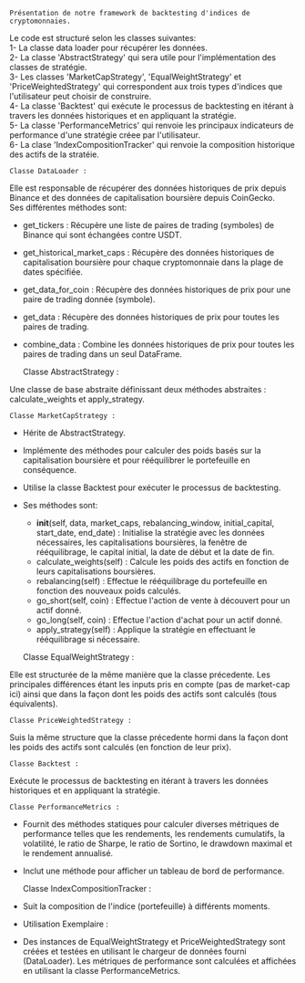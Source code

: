     Présentation de notre framework de backtesting d'indices de cryptomonnaies.

Le code est structuré selon les classes suivantes:<br>
1- La classe data loader pour récupérer les données.<br>
2- La classe 'AbstractStrategy' qui sera utile pour l'implémentation des classes de stratégie.<br>
3- Les classes 'MarketCapStrategy', 'EqualWeightStrategy' et 'PriceWeightedStrategy' qui correspondent aux trois types d'indices que l'utilisateur peut choisir de construire.<br>
4- La classe 'Backtest' qui exécute le processus de backtesting en itérant à travers les données historiques et en appliquant la stratégie.<br>
5- La classe 'PerformanceMetrics' qui renvoie les principaux indicateurs de performance d'une stratégie créee par l'utilisateur.<br>
6- La clase 'IndexCompositionTracker' qui renvoie la composition historique des actifs de la stratéie.<br>


    Classe DataLoader :
    
Elle est responsable de récupérer des données historiques de prix depuis Binance et des données de capitalisation boursière depuis CoinGecko.<br>
Ses différentes méthodes sont:<br>
- get_tickers : Récupère une liste de paires de trading (symboles) de Binance qui sont échangées contre USDT.<br>
- get_historical_market_caps : Récupère des données historiques de capitalisation boursière pour chaque cryptomonnaie dans la plage de dates spécifiée.<br>
- get_data_for_coin : Récupère des données historiques de prix pour une paire de trading donnée (symbole).<br>
- get_data : Récupère des données historiques de prix pour toutes les paires de trading.<br>
- combine_data : Combine les données historiques de prix pour toutes les paires de trading dans un seul DataFrame.<br>


    Classe AbstractStrategy :
    
Une classe de base abstraite définissant deux méthodes abstraites : calculate_weights et apply_strategy.<br>


    Classe MarketCapStrategy :
    
- Hérite de AbstractStrategy.
- Implémente des méthodes pour calculer des poids basés sur la capitalisation boursière et pour rééquilibrer le portefeuille en conséquence.
- Utilise la classe Backtest pour exécuter le processus de backtesting.
- Ses méthodes sont:<br>
    - __init__(self, data, market_caps, rebalancing_window, initial_capital, start_date, end_date) :
Initialise la stratégie avec les données nécessaires, les capitalisations boursières, la fenêtre de rééquilibrage, le capital initial, la date de début et la date de fin.<br>
    - calculate_weights(self) : Calcule les poids des actifs en fonction de leurs capitalisations boursières.
    - rebalancing(self) : Effectue le rééquilibrage du portefeuille en fonction des nouveaux poids calculés.
    - go_short(self, coin) : Effectue l'action de vente à découvert pour un actif donné.
    - go_long(self, coin) : Effectue l'action d'achat pour un actif donné.
    - apply_strategy(self) : Applique la stratégie en effectuant le rééquilibrage si nécessaire.<br>


    Classe EqualWeightStrategy :<br>
    
Elle est structurée de la même manière que la classe précedente. Les principales différences étant les inputs pris en compte (pas de market-cap ici) ainsi que dans la façon dont les poids des actifs sont calculés (tous équivalents).<br>


    Classe PriceWeightedStrategy :
  
Suis la même structure que la classe précedente hormi dans la façon dont les poids des actifs sont calculés (en fonction de leur prix).<br>


    Classe Backtest :
  
  Exécute le processus de backtesting en itérant à travers les données historiques et en appliquant la stratégie.<br>


    Classe PerformanceMetrics :
  
- Fournit des méthodes statiques pour calculer diverses métriques de performance telles que les rendements, les rendements cumulatifs, la volatilité, le ratio de Sharpe, le ratio de Sortino, le drawdown maximal et le rendement annualisé.
- Inclut une méthode pour afficher un tableau de bord de performance.


    Classe IndexCompositionTracker :
  
- Suit la composition de l'indice (portefeuille) à différents moments.
- Utilisation Exemplaire :
- Des instances de EqualWeightStrategy et PriceWeightedStrategy sont créées et testées en utilisant le chargeur de données fourni (DataLoader).
Les métriques de performance sont calculées et affichées en utilisant la classe PerformanceMetrics.
